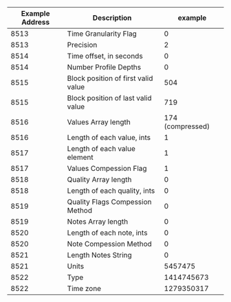 

| Example Address| Description | example |
| --- | ----------- | --|
|8513|Time Granularity Flag|0|
|8513|Precision|2|
|8514|Time offset, in seconds|0|
|8514|Number Profile Depths|0|
|8515|Block position of first valid value|504|
|8515|Block position of last valid value|719|
|8516|Values Array length|174 (compressed)|
|8516|Length of each value, ints|1|
|8517|Length of each value element|1|
|8517|Values Compession Flag|1|
|8518|Quality Array length|0|
|8518|Length of each quality, ints|0|
|8519|Quality Flags Compession Method|0|
|8519|Notes Array length|0|
|8520|Length of each note, ints|0|
|8520|Note Compession Method|0|
|8521|Length Notes String|0|
|8521|Units|5457475|
|8522|Type|1414745673|
|8522|Time zone|1279350317|

